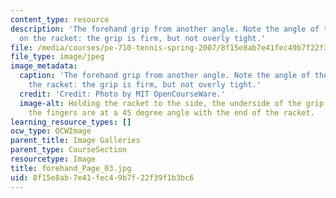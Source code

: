 ```yaml
---
content_type: resource
description: 'The forehand grip from another angle. Note the angle of the fingers
  on the racket: the grip is firm, but not overly tight.'
file: /media/courses/pe-710-tennis-spring-2007/8f15e8ab7e41fec49b7f22f39f1b3bc6_forehand_Page_03.jpg
file_type: image/jpeg
image_metadata:
  caption: 'The forehand grip from another angle. Note the angle of the fingers on
    the racket: the grip is firm, but not overly tight.'
  credit: 'Credit: Photo by MIT OpenCourseWare.'
  image-alt: Holding the racket to the side, the underside of the grip is visible;
    the fingers are at a 45 degree angle with the end of the racket.
learning_resource_types: []
ocw_type: OCWImage
parent_title: Image Galleries
parent_type: CourseSection
resourcetype: Image
title: forehand_Page_03.jpg
uid: 8f15e8ab-7e41-fec4-9b7f-22f39f1b3bc6
---
```

